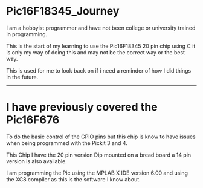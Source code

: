 # Pic16F18345_Journey

I am a hobbyist programmer and have not been college or university trained in programming.

This is the start of my learning to use the Pic16F18345 20 pin chip using C it is only my way of doing this and may not be the correct way or the best way.
 
This is used for me to look back on if i need a reminder of how I did things in the future.

---------------
# I have previously covered the Pic16F676

To do the basic control of the GPIO pins but this chip is know to have issues when being programmed with the Pickit 3 and 4.

This Chip I have the 20 pin version Dip mounted on a bread board a 14 pin version is also available.

I am programming the Pic using the MPLAB X IDE version 6.00 and using the XC8 compiler as this is the software I know about.
